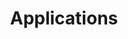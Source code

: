 ---
title: "Applications"
description: "Developing applications with Verrazzano"
weight: 4
draft: true
---